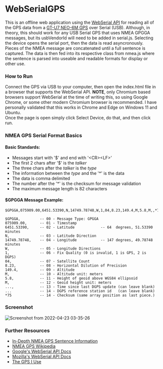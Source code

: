 # WebSerialGPS
This is an offline web application using the [WebSerial API](https://web.dev/serial/) for reading all of the GPS data from a [GT-U7 NEO-6M GPS](https://images-na.ssl-images-amazon.com/images/I/91tuvtrO2jL.pdf) over Serial (USB). Although, in theory, this should work for any USB Serial GPS that uses NMEA GPGGA messages, but its usbVendorId will need to be added in serial.js. Selecting the device opens the serial port, then the data is read asyncronously. Pieces of the NMEA message are concatenated until a full sentence is captured. The data is then fed into its respective class from nmea.js where the sentence is parsed into useable and readable formats for display or other use. 

### How to Run
Connect the GPS via USB to your computer, then open the index.html file in a browser that supports the WebSerial API. **NOTE**, only Chromium based browsers support WebSerial at the time of writing this, so using Google Chrome, or some other modern Chromium browser is recommended. I have personally validated that this works in Chrome and Edge on Windows 11 and Ubuntu.<br>
Once the page is open simply click Select Device, do that, and then click run.

### NMEA GPS Serial Format Basics
 #### Basic Standards:
 - Messages start with '$' and end with '\<CR>\<LF>'
 - The first 2 chars after '$' is the *talker*
 - The three chars after the *talker* is the *type*
 - The information between the *type* and the '\*' is the data
 - The data is comma delimited
 - The number after the '\*' is the checksum for message validation
 - The maximum message length is 82 characters
 
 #### $GPGGA Message Example:
 ```
 $GPGGA,075909.00,6451.53390,N,14749.78748,W,1,04,8.23,149.4,M,5.8,M,,*75
  
 $GPGGA,         -- 00 - Message Type: GPGGA
 075909.00,      -- 01 - Timestamp
 6451.53390,     -- 02 - Latitude            -- 64  degrees, 51.53390 minutes
 N,              -- 03 - Latitude Direction
 14749.78748,    -- 04 - Longitude           -- 147 degrees, 49.78748 minutes
 W,              -- 05 - Longitude Directions
 1,              -- 06 - Fix Quality (0 is invalid, 1 is GPS, 2 is DGPS)
 04,             -- 07 - Satellite Count
 8.23,           -- 08 - Horizontal Dilution of Precision
 149.4,          -- 09 - Altitude
 M,              -- 10 - Altitude unit: meters
 5.8,            -- 11 - Height of geoid above WGS84 ellipsoid
 M,              -- 12 - Geoid height unit: meters
 ...,            -- 13 - Time since last DGPS update (can leave blank)
 ...             -- 14 - DGPS reference station id   (can leave blank)
 *75             -- 14 - Checksum (same array position as last piece.)
 ```

### Screenshot
![Screenshot from 2022-04-23 03-35-26](https://user-images.githubusercontent.com/19739107/166073863-f31d2952-41a9-47aa-a33b-029210a7dbc4.png)

### Further Resources
  - [In-Depth NMEA GPS Sentence Information](http://aprs.gids.nl/nmea/)
  - [NMEA GPS Wikipedia](https://en.wikipedia.org/wiki/NMEA_0183)
  - [Google's WebSerial API Docs](https://web.dev/serial/)
  - [Mozilla's WebSerial API Docs](https://developer.mozilla.org/en-US/docs/Web/API/Web_Serial_API)
  - [The GPS I Use](https://www.amazon.com/Navigation-Satellite-Compatible-Microcontroller-Geekstory/dp/B07PRGBLX7)
